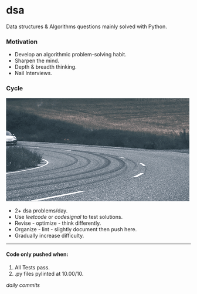 # dsa
Data structures &amp; Algorithms questions mainly solved with Python.

### Motivation
* Develop an algorithmic problem-solving habit.
* Sharpen the mind.
* Depth & breadth thinking.
* Nail Interviews.

### Cycle
![the cycle](giphy.gif?fit=crop)
* 2+ dsa problems/day.
* Use *leetcode* or *codesignal* to test solutions.
* Revise - optimize - think differently.
* Organize - lint - slightly document then push here.
* Gradually increase difficulty.

---

#### Code only pushed when: 
1. All Tests pass.
2. .py files pylinted at 10.00/10.

*daily commits* 
